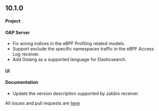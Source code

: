 ## 10.1.0

#### Project


#### OAP Server
* Fix wrong indices in the eBPF Profiling related models.
* Support exclude the specific namespaces traffic in the eBPF Access Log receiver.
* Add Golang as a supported language for Elasticsearch.

#### UI


#### Documentation
* Update the version description supported by zabbix receiver.


All issues and pull requests are [here](https://github.com/apache/skywalking/milestone/205?closed=1)
